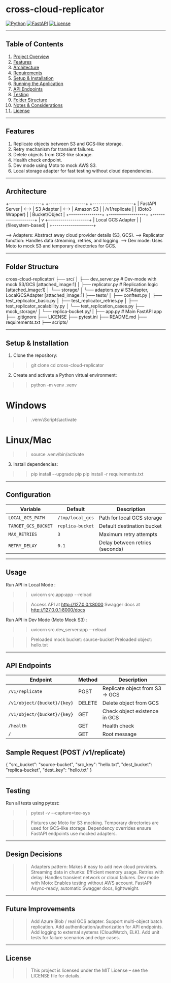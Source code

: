 # cross-cloud-replicator

[![Python](https://img.shields.io/badge/python-3.13-blue.svg)](https://www.python.org/)
[![FastAPI](https://img.shields.io/badge/FastAPI-0.101.0-green.svg)](https://fastapi.tiangolo.com/)
[![License](https://img.shields.io/badge/license-MIT-lightgrey.svg)](LICENSE)

---

## Table of Contents

1. [Project Overview](#project-overview)  
2. [Features](#features)  
3. [Architecture](#architecture)  
4. [Requirements](#requirements)  
5. [Setup & Installation](#setup--installation)  
6. [Running the Application](#running-the-application)  
7. [API Endpoints](#api-endpoints)  
8. [Testing](#testing)  
9. [Folder Structure](#folder-structure)  
10. [Notes & Considerations](#notes--considerations)  
11. [License](#license)  

---

## Features

1. Replicate objects between S3 and GCS-like storage.
2. Retry mechanism for transient failures.
3. Delete objects from GCS-like storage.
4. Health check endpoint.
5. Dev mode using Moto to mock AWS S3.
6. Local storage adapter for fast testing without cloud dependencies.

---

## Architecture

+----------------+       +------------------+       +--------------------+
| FastAPI Server | <-->  |  S3 Adapter      | <-->  | Amazon S3          |
| /v1/replicate  |       | (Boto3 Wrapper)  |       | Bucket/Object      |
+----------------+       +------------------+       +--------------------+
        |
        v
+--------------------+
| Local GCS Adapter  |
| (filesystem-based) |
+--------------------+

--> Adapters: Abstract away cloud provider details (S3, GCS).
--> Replicator function: Handles data streaming, retries, and logging.
--> Dev mode: Uses Moto to mock S3 and temporary directories for GCS.


---

## Folder Structure

cross-cloud-replicator/
├── src/
│   ├── dev_server.py          # Dev-mode with mock S3/GCS [attached_image:1]
│   ├── replicator.py          # Replication logic [attached_image:1]
│   └── storage/
│       └── adapters.py        # S3Adapter, LocalGCSAdapter [attached_image:1]
├── tests/
│   ├── conftest.py
│   ├── test_replicator_basic.py
│   ├── test_replicator_retries.py
│   ├── test_replicator_scalability.py
│   └── test_replication_cases.py
├── mock_storage/
│   └── replica-bucket.py/
|
├── app.py                     # Main FastAPI app
├── .gitignore
├── LICENSE
├── pytest.ini
├── README.md
├── requirements.txt
├── scripts/

---

## Setup & Installation

1. Clone the repository:

>> git clone <repository-url>
>> cd cross-cloud-replicator

2. Create and activate a Python virtual environment:

>> python -m venv .venv
# Windows
>> .venv\Scripts\activate
# Linux/Mac
>> source .venv/bin/activate

3. Install dependencies:

>> pip install --upgrade pip
>> pip install -r requirements.txt

---

## Configuration

| Variable            | Default          | Description                     |
| ------------------- | ---------------- | ------------------------------- |
| `LOCAL_GCS_PATH`    | `/tmp/local_gcs` | Path for local GCS storage      |
| `TARGET_GCS_BUCKET` | `replica-bucket` | Default destination bucket      |
| `MAX_RETRIES`       | `3`              | Maximum retry attempts          |
| `RETRY_DELAY`       | `0.1`            | Delay between retries (seconds) |


---

## Usage

Run API in Local Mode : 

>> uvicorn src.app:app --reload

>> Access API at http://127.0.0.1:8000
>> Swagger docs at http://127.0.0.1:8000/docs

Run API in Dev Mode (Moto Mock S3) :

>> uvicorn src.dev_server:app --reload

>> Preloaded mock bucket: source-bucket
>> Preloaded object: hello.txt


---

## API Endpoints

| Endpoint                    | Method | Description                    |
| --------------------------- | ------ | ------------------------------ |
| `/v1/replicate`             | POST   | Replicate object from S3 → GCS |
| `/v1/object/{bucket}/{key}` | DELETE | Delete object from GCS         |
| `/v1/object/{bucket}/{key}` | GET    | Check object existence in GCS  |
| `/health`                   | GET    | Health check                   |
| `/`                         | GET    | Root message                   |


## Sample Request (POST /v1/replicate)

{
  "src_bucket": "source-bucket",
  "src_key": "hello.txt",
  "dest_bucket": "replica-bucket",
  "dest_key": "hello.txt"
}

---

## Testing

Run all tests using pytest:

>> pytest -v --capture=tee-sys

>> Fixtures use Moto for S3 mocking.
>> Temporary directories are used for GCS-like storage.
>> Dependency overrides ensure FastAPI endpoints use mocked adapters.

---

## Design Decisions

>> Adapters pattern: Makes it easy to add new cloud providers.
>> Streaming data in chunks: Efficient memory usage.
>> Retries with delay: Handles transient network or cloud failures.
>> Dev mode with Moto: Enables testing without AWS account.
>> FastAPI: Async-ready, automatic Swagger docs, lightweight.


---

## Future Improvements

>> Add Azure Blob / real GCS adapter.
>> Support multi-object batch replication.
>> Add authentication/authorization for API endpoints.
>> Add logging to external systems (CloudWatch, ELK).
>> Add unit tests for failure scenarios and edge cases.


---

## License

>> This project is licensed under the MIT License – see the LICENSE file for details.